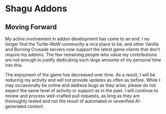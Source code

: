 # Shagu Addons

## Moving Forward

My active involvement in addon development has come to an end. I no longer find the Turtle-WoW community a nice place to be, and other Vanilla and Burning Crusade servers now support the latest game clients that don’t require my addons. The few remaining people who value my contributions are not enough to justify dedicating such large amounts of my personal time into this.

The enjoyment of the game has decreased over time. As a result, I will be reducing my activity and will not provide updates as often as before.
While I may occasionally be online and address bugs as they arise, please do not expect the same level of activity or support as in the past.
I will continue to review and process well-crafted pull requests, as long as they are thoroughly tested and not the result of automated or unverified AI-generated content.
